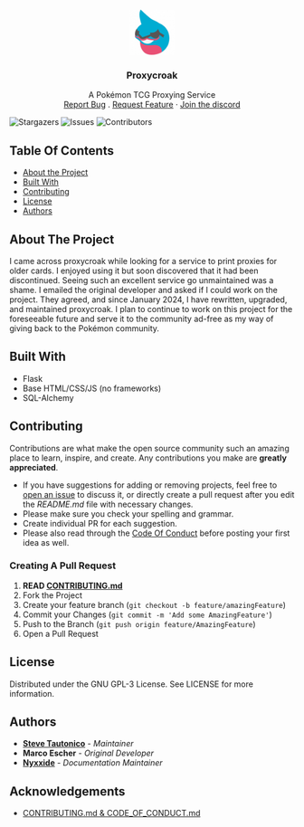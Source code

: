 <br/>
<p align="center">
  <a href="https://github.com/stautonico/proxycroak">
    <img src="proxycroak/static/img/favicons/favicon-196x196.png" alt="Logo" width="80" height="80">
  </a>

<h3 align="center">Proxycroak</h3>

  <p align="center">
    A Pokémon TCG Proxying Service
    <br/>
    <a href="https://github.com/stautonico/proxycroak/issues/new?assignees=&labels=&projects=&template=bug_report.md&title=%5BBUG%5D+">Report Bug</a>
    .
    <a href="https://github.com/stautonico/proxycroak/issues/new?assignees=&labels=enhancement&projects=&template=feature_request.md&title=%5BFEAT%5D+">Request Feature</a>
    ·
    <a href="https://discord.gg/zqpkWSjP">Join the discord</a>
  </p>
</p>

![Stargazers](https://img.shields.io/github/stars/stautonico/proxycroak?style=social) ![Issues](https://img.shields.io/github/issues/stautonico/proxycroak) ![Contributors](https://img.shields.io/github/contributors/stautonico/proxycroak)

## Table Of Contents

* [About the Project](#about-the-project)
* [Built With](#built-with)
* [Contributing](#contributing)
* [License](#license)
* [Authors](#authors)

## About The Project

I came across proxycroak while looking for a service to print proxies for older cards. I enjoyed using it but soon
discovered that it had been discontinued. Seeing such an excellent service go unmaintained was a shame. I emailed the
original developer and asked if I could work on the project. They agreed, and since January 2024, I have rewritten,
upgraded,
and maintained proxycroak. I plan to continue to work on this project for the foreseeable future and serve it to the
community ad-free as my way of giving back to the Pokémon community.

## Built With

- Flask
- Base HTML/CSS/JS (no frameworks)
- SQL-Alchemy

## Contributing

Contributions are what make the open source community such an amazing place to learn, inspire, and create. Any
contributions you make are **greatly appreciated**.

* If you have suggestions for adding or removing projects, feel free
  to [open an issue](https://github.com/stautonico/proxycroak/issues/new) to discuss it, or directly create a pull
  request after you edit the *README.md* file with necessary changes.
* Please make sure you check your spelling and grammar.
* Create individual PR for each suggestion.
* Please also read through the [Code Of Conduct](CODE_OF_CONDUCT.md) before posting your first idea as well.

### Creating A Pull Request

1. **READ [CONTRIBUTING.md](CONTRIBUTING.md)**
2. Fork the Project
3. Create your feature branch (`git checkout -b feature/amazingFeature`)
4. Commit your Changes (`git commit -m 'Add some AmazingFeature'`)
5. Push to the Branch (`git push origin feature/AmazingFeature`)
6. Open a Pull Request

## License

Distributed under the GNU GPL-3 License. See LICENSE for more information.

## Authors

* **[Steve Tautonico](https://github.com/stautonico)** - *Maintainer*
* **Marco Escher** - *Original Developer*
* **[Nyxxide](https://github.com/nyxxide)** - *Documentation Maintainer*

## Acknowledgements

* [CONTRIBUTING.md & CODE_OF_CONDUCT.md](https://generator.contributing.md/)
